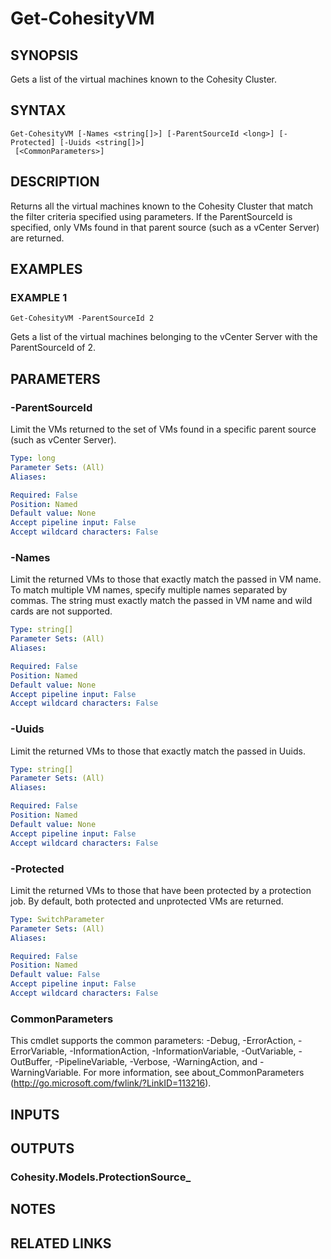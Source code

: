 # Get-CohesityVM

## SYNOPSIS
Gets a list of the virtual machines known to the Cohesity Cluster.

## SYNTAX

```
Get-CohesityVM [-Names <string[]>] [-ParentSourceId <long>] [-Protected] [-Uuids <string[]>]
 [<CommonParameters>]
```

## DESCRIPTION
Returns all the virtual machines known to the Cohesity Cluster that match the filter criteria specified using parameters.
If the ParentSourceId is specified, only VMs found in that parent source (such as a vCenter Server) are returned.

## EXAMPLES

### EXAMPLE 1
```
Get-CohesityVM -ParentSourceId 2
```

Gets a list of the virtual machines belonging to the vCenter Server with the ParentSourceId of 2.

## PARAMETERS

### -ParentSourceId
Limit the VMs returned to the set of VMs found in a specific parent source (such as vCenter Server).

```yaml
Type: long
Parameter Sets: (All)
Aliases:

Required: False
Position: Named
Default value: None
Accept pipeline input: False
Accept wildcard characters: False
```

### -Names
Limit the returned VMs to those that exactly match the passed in VM name.
To match multiple VM names, specify multiple names separated by commas.
The string must exactly match the passed in VM name and wild cards are not supported.

```yaml
Type: string[]
Parameter Sets: (All)
Aliases:

Required: False
Position: Named
Default value: None
Accept pipeline input: False
Accept wildcard characters: False
```

### -Uuids
Limit the returned VMs to those that exactly match the passed in Uuids.

```yaml
Type: string[]
Parameter Sets: (All)
Aliases:

Required: False
Position: Named
Default value: None
Accept pipeline input: False
Accept wildcard characters: False
```

### -Protected
Limit the returned VMs to those that have been protected by a protection job.
By default, both protected and unprotected VMs are returned.

```yaml
Type: SwitchParameter
Parameter Sets: (All)
Aliases:

Required: False
Position: Named
Default value: False
Accept pipeline input: False
Accept wildcard characters: False
```

### CommonParameters
This cmdlet supports the common parameters: -Debug, -ErrorAction, -ErrorVariable, -InformationAction, -InformationVariable, -OutVariable, -OutBuffer, -PipelineVariable, -Verbose, -WarningAction, and -WarningVariable.
For more information, see about_CommonParameters (http://go.microsoft.com/fwlink/?LinkID=113216).

## INPUTS

## OUTPUTS

### Cohesity.Models.ProtectionSource_
## NOTES

## RELATED LINKS
